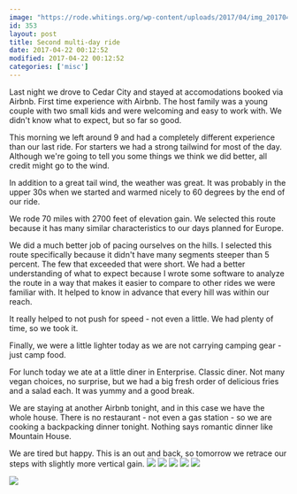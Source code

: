 ```yaml
---
image: "https://rode.whitings.org/wp-content/uploads/2017/04/img_20170422_111005574.jpg/img_20170422_111005574.jpg"
id: 353
layout: post
title: Second multi-day ride
date: 2017-04-22 00:12:52
modified: 2017-04-22 00:12:52
categories: ['misc']
---
```


Last night we drove to Cedar City and stayed at accomodations booked via Airbnb. First time experience with Airbnb. The host family was a young couple with two small kids and were welcoming and easy to work with. We didn't know what to expect, but so far so good.

This morning we left around 9 and had a completely different experience than our last ride. For starters we had a strong tailwind for most of the day. Although we're going to tell you some things we think we did better, all credit might go to the wind.

In addition to a great tail wind, the weather was great. It was probably in the upper 30s when we started and warmed nicely to 60 degrees by the end of our ride.

We rode 70 miles with 2700 feet of elevation gain. We selected this route because it has many similar characteristics to our days planned for Europe.

We did a much better job of pacing ourselves on the hills. I selected this route specifically because it didn't have many segments steeper than 5 percent. The few that exceeded that were short. We had a better understanding of what to expect because I wrote some software to analyze the route in a way that makes it easier to compare to other rides we were familiar with. It helped to know in advance that every hill was within our reach.

It really helped to not push for speed - not even a little. We had plenty of time, so we took it. 

Finally, we were a little lighter today as we are not carrying camping gear - just camp food.

For lunch today we ate at a little diner in Enterprise. Classic diner. Not many vegan choices, no surprise, but we had a big fresh order of delicious fries and a salad each. It was yummy and a good break.

We are staying at another Airbnb tonight, and in this case we have the whole house. There is no restaurant - not even a gas station - so we are cooking a backpacking dinner tonight. Nothing says romantic dinner like Mountain House.

We are tired but happy. This is an out and back, so tomorrow we retrace our steps with slightly more vertical gain.
![](https://whitingpt.files.wordpress.com/2017/04/img_20170421_140715938.jpg)
![](https://whitingpt.files.wordpress.com/2017/04/img_20170421_101024961.jpg)
![](https://whitingpt.files.wordpress.com/2017/04/img_20170421_151959158_hdr.jpg)
![](https://whitingpt.files.wordpress.com/2017/04/img_20170421_122512942.jpg)
![](https://whitingpt.files.wordpress.com/2017/04/img_20170421_161336797.jpg)

<!-- Auto-inserted images -->
![](https://rode.whitings.org/wp-content/uploads/2017/04/img_20170422_111005574.jpg/img_20170422_111005574.jpg)
